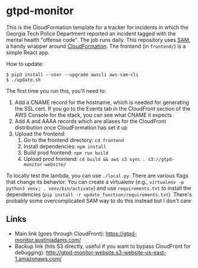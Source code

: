 gtpd-monitor
============

This is the CloudFormation template for a tracker for incidents in which the
Georgia Tech Police Department reported an incident tagged with the mental
health "offense code". The job runs daily. This repository uses [SAM][1], a
handy wrapper around [CloudFormation][2]. The frontend (in `frontend/`) is a
simple React app.

How to update:

    $ pip3 install --user --upgrade awscli aws-sam-cli
    $ ./update.sh

The first time you run this, you'll need to:

 1. Add a CNAME record for the hostname, which is needed for generating the SSL
    cert. If you go to the Events tab in the CloudFront section of the AWS
    Console for the stack, you can see what CNAME it expects
 2. Add A and AAAA records which are aliases for the CloudFront
    distribution once CloudFormation has set it up
 3. Upload the frontend:
    1. Go to the frontend directory: `cd frontend`
    2. Install dependencies: `npm install`
    3. Build prod frontend: `npm run build`
    4. Upload prod frontend: `cd build && aws s3 sync . s3://gtpd-monitor-website/`

To locally test the lambda, you can use `./local.py`. There are various flags
that change its behavior. You can create a virtualenv (e.g., `virtualenv -p
python3 venv; . venv/bin/activate`) and use `requirements.txt` to install the
dependencies (`pip install -r update_function/requirements.txt`). There's
probably some overcomplicated SAM way to do this instead but I don't care

Links
-----

* Main link (goes through CloudFront): <https://gtpd-monitor.austinjadams.com/>
* Backup link (hits S3 directly, useful if you want to bypass CloudFront for
  debugging): <http://gtpd-monitor-website.s3-website-us-east-1.amazonaws.com/>

[1]: https://aws.amazon.com/serverless/sam/
[2]: https://aws.amazon.com/cloudformation/
